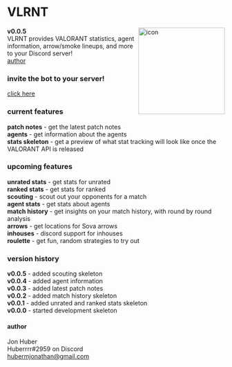 # VLRNT
**v0.0.5** <img src="https://hubermjonathan-valorant-bot.herokuapp.com/icon" align="right" alt="icon" width="200px" height="200px"></br>
VLRNT provides VALORANT statistics, agent information, arrow/smoke lineups, and more to your Discord server!</br>
[author](#author)

### invite the bot to your server!
[click here](https://discordapp.com/oauth2/authorize?client_id=717125416858550322&permissions=51200&scope=bot)
### current features
**patch notes** - get the latest patch notes</br>
**agents** - get information about the agents</br>
**stats skeleton** - get a preview of what stat tracking will look like once the VALORANT API is released</br>
### upcoming features
**unrated stats** - get stats for unrated</br>
**ranked stats** - get stats for ranked</br>
**scouting** - scout out your opponents for a match</br>
**agent stats** - get stats about agents</br>
**match history** - get insights on your match history, with round by round analysis</br>
**arrows** - get locations for Sova arrows</br>
**inhouses** - discord support for inhouses</br>
**roulette** - get fun, random strategies to try out</br>
### version history
**v0.0.5** - added scouting skeleton</br>
**v0.0.4** - added agent information</br>
**v0.0.3** - added latest patch notes</br>
**v0.0.2** - added match history skeleton</br>
**v0.0.1** - added unrated and ranked stats skeleton</br>
**v0.0.0** - started development skeleton</br>
#### author
Jon Huber</br>
Huberrrr#2959 on Discord</br>
[hubermjonathan@gmail.com](mailto:hubermjonathan@gmail.com)
